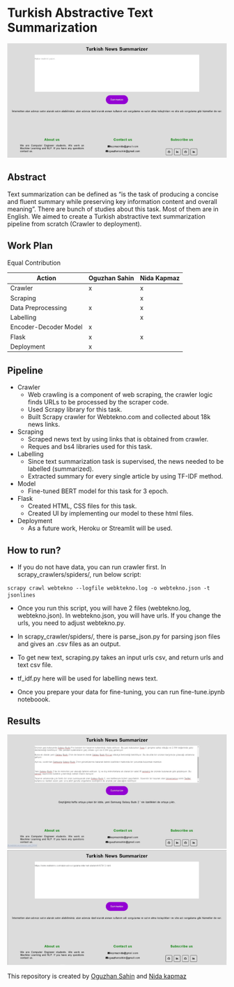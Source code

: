 # Turkish Abstractive Text Summarization
<p align="center">
  <img src="img/summarizer.jpg" />
</p>


## Abstract

Text summarization can be defined as “is the task of producing a concise and fluent summary while preserving key information content and overall meaning”. There are bunch of studies about this task. Most of them are in English. We aimed to create a Turkish abstractive text summarization pipeline from scratch (Crawler to deployment). 

## Work Plan

Equal Contribution

| Action                     | Oguzhan Sahin | Nida Kapmaz | 
|----------------------------|---------------|-------------|
| Crawler                    |       x       |      x      |
| Scraping                   |               |      x      |
| Data Preprocessing         |       x       |      x      |
| Labelling                  |               |      x      |
| Encoder-Decoder Model      |       x       |             |
| Flask                      |       x       |      x      |    
| Deployment                 |       x       |             | 


## Pipeline

- Crawler
  - Web crawling is a component of web scraping, the crawler logic finds URLs to be processed by the scraper code.
  - Used Scrapy library for this task.
  - Built Scrapy crawler for Webtekno.com and collected about 18k news links.
- Scraping
  - Scraped news text by using links that is obtained from crawler.
  - Reques and bs4 libraries used for this task.
- Labelling
   - Since text summarization task is supervised, the news needed to be labelled (summarized).
   - Extracted summary for every single article by using TF-IDF method.
- Model
  - Fine-tuned BERT model for this task for 3 epoch.
- Flask
  - Created HTML, CSS files for this task.
  - Created UI by implementing our model to these html files.
- Deployment
  - As a future work, Heroku or Streamlit will be used.

## How to run?

- If you do not have data, you can run crawler first. In scrapy_crawlers/spiders/, run below script:

```
scrapy crawl webtekno --logfile webktekno.log -o webtekno.json -t jsonlines
```
- Once you run this script, you will have 2 files (webtekno.log, webtekno.json). In webtekno.json, you will have urls. If you change the urls, you need to adjust webtekno.py.

- In scrapy_crawler/spiders/, there is parse_json.py for parsing json files and gives an .csv files as an output.

- To get new text, scraping.py takes an input urls csv, and return urls and text csv file.

- tf_idf.py here will be used for labelling news text.

- Once you prepare your data for fine-tuning, you can run fine-tune.ipynb noteboook.

## Results

<p align="center">
  <img src="img/text_summarizer_example.jpeg" />
  <img src="img/text_summarizer_link_ex.jpg" />
</p>




This repository is created by [Oguzhan Sahin](https://github.com/oguuzhansahin) and [Nida kapmaz](https://github.com/kapmaznida)
